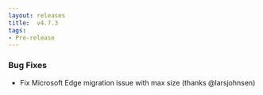 ```yaml
---
layout: releases
title:  v4.7.3
tags:
- Pre-release
---
```


### Bug Fixes

- Fix Microsoft Edge migration issue with max size (thanks @larsjohnsen)